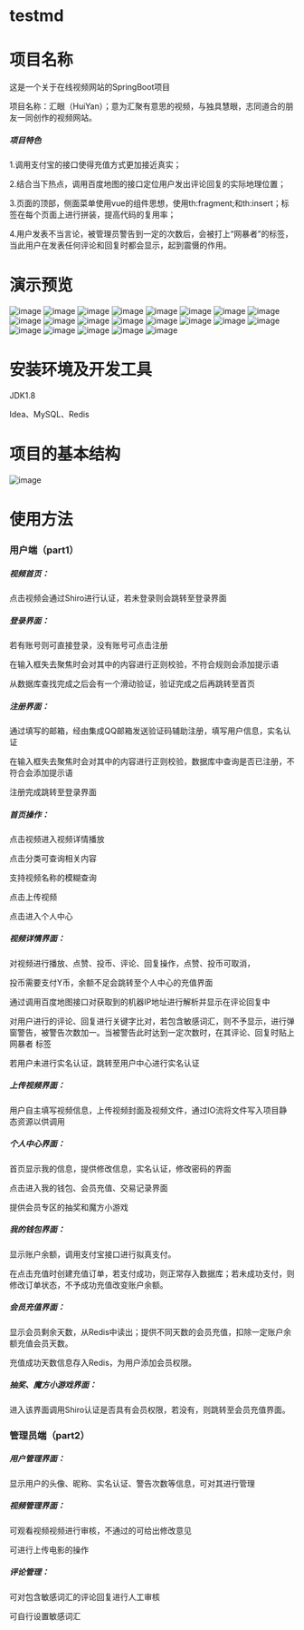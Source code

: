 # testmd
# 项目名称

这是一个关于在线视频网站的SpringBoot项目

项目名称：汇眼（HuiYan）；意为汇聚有意思的视频，与独具慧眼，志同道合的朋友一同创作的视频网站。

##### 项目特色
1.调用支付宝的接口使得充值方式更加接近真实；

2.结合当下热点，调用百度地图的接口定位用户发出评论回复的实际地理位置；

3.页面的顶部，侧面菜单使用vue的组件思想，使用th:fragment;和th:insert；标签在每个页面上进行拼装，提高代码的复用率；

4.用户发表不当言论，被管理员警告到一定的次数后，会被打上“网暴者”的标签，当此用户在发表任何评论和回复时都会显示，起到震慑的作用。
  

# 演示预览

![image](https://github.com/OHaYour/testmd/blob/main/photo/photo01.png)
![image](https://github.com/OHaYour/testmd/blob/main/photo/photo02.png)
![image](https://github.com/OHaYour/testmd/blob/main/photo/photo03.png)
![image](https://github.com/OHaYour/testmd/blob/main/photo/photo04.png)
![image](https://github.com/OHaYour/testmd/blob/main/photo/photo05.png)
![image](https://github.com/OHaYour/testmd/blob/main/photo/photo06.png)
![image](https://github.com/OHaYour/testmd/blob/main/photo/photo07.png)
![image](https://github.com/OHaYour/testmd/blob/main/photo/photo08.png)
![image](https://github.com/OHaYour/testmd/blob/main/photo/photo09.png)
![image](https://github.com/OHaYour/testmd/blob/main/photo/photo10.png)
![image](https://github.com/OHaYour/testmd/blob/main/photo/photo11.png)
![image](https://github.com/OHaYour/testmd/blob/main/photo/photo12.png)
![image](https://github.com/OHaYour/testmd/blob/main/photo/photo13.png)
![image](https://github.com/OHaYour/testmd/blob/main/photo/photo14.png)
![image](https://github.com/OHaYour/testmd/blob/main/photo/photo15.png)
![image](https://github.com/OHaYour/testmd/blob/main/photo/photo16.png)
![image](https://github.com/OHaYour/testmd/blob/main/photo/photo17.png)
![image](https://github.com/OHaYour/testmd/blob/main/photo/photo18.png)
![image](https://github.com/OHaYour/testmd/blob/main/photo/photo19.png)
![image](https://github.com/OHaYour/testmd/blob/main/photo/photo20.png)
![image](https://github.com/OHaYour/testmd/blob/main/photo/photo21.png)




# 安装环境及开发工具

JDK1.8

Idea、MySQL、Redis



# 项目的基本结构
![image](https://github.com/OHaYour/testmd/blob/main/photo/photo22.png)

# 使用方法

### 用户端（part1）

##### 视频首页：

点击视频会通过Shiro进行认证，若未登录则会跳转至登录界面



##### 登录界面：

若有账号则可直接登录，没有账号可点击注册

在输入框失去聚焦时会对其中的内容进行正则校验，不符合规则会添加提示语

从数据库查找完成之后会有一个滑动验证，验证完成之后再跳转至首页



##### 注册界面：

通过填写的邮箱，经由集成QQ邮箱发送验证码辅助注册，填写用户信息，实名认证

在输入框失去聚焦时会对其中的内容进行正则校验，数据库中查询是否已注册，不符合会添加提示语

注册完成跳转至登录界面



##### 首页操作：

点击视频进入视频详情播放

点击分类可查询相关内容

支持视频名称的模糊查询

点击上传视频

点击进入个人中心



##### 视频详情界面：

对视频进行播放、点赞、投币、评论、回复操作，点赞、投币可取消，

投币需要支付Y币，余额不足会跳转至个人中心的充值界面

通过调用百度地图接口对获取到的机器IP地址进行解析并显示在评论回复中

对用户进行的评论、回复进行关键字比对，若包含敏感词汇，则不予显示，进行弹窗警告，被警告次数加一。当被警告此时达到一定次数时，在其评论、回复时贴上 网暴者 标签

若用户未进行实名认证，跳转至用户中心进行实名认证



##### 上传视频界面：

用户自主填写视频信息，上传视频封面及视频文件，通过IO流将文件写入项目静态资源以供调用



##### 个人中心界面：

首页显示我的信息，提供修改信息，实名认证，修改密码的界面

点击进入我的钱包、会员充值、交易记录界面

提供会员专区的抽奖和魔方小游戏



##### 我的钱包界面：

显示账户余额，调用支付宝接口进行拟真支付。

在点击充值时创建充值订单，若支付成功，则正常存入数据库；若未成功支付，则修改订单状态，不予成功充值改变账户余额。



##### 会员充值界面：

显示会员剩余天数，从Redis中读出；提供不同天数的会员充值，扣除一定账户余额充值会员天数。

充值成功天数信息存入Redis，为用户添加会员权限。



##### 抽奖、魔方小游戏界面：

进入该界面调用Shiro认证是否具有会员权限，若没有，则跳转至会员充值界面。



### 管理员端（part2）

##### 用户管理界面：

显示用户的头像、昵称、实名认证、警告次数等信息，可对其进行管理



##### 视频管理界面：

可观看视频视频进行审核，不通过的可给出修改意见

可进行上传电影的操作



##### 评论管理：

可对包含敏感词汇的评论回复进行人工审核

可自行设置敏感词汇







